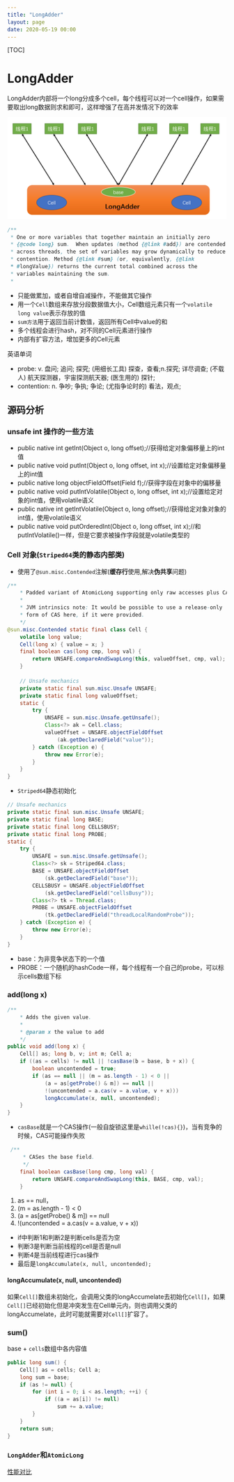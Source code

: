 ```yaml
---
title: "LongAdder"
layout: page
date: 2020-05-19 00:00
---
```


[TOC]

# LongAdder

LongAdder内部将一个long分成多个cell，每个线程可以对一个cell操作，如果需要取出long数据则求和即可，这样增强了在高并发情况下的效率

![](../../content/java_thread_concurrent/imgs/longAdder.jpg)

```java
/**
 * One or more variables that together maintain an initially zero
 * {@code long} sum.  When updates (method {@link #add}) are contended
 * across threads, the set of variables may grow dynamically to reduce
 * contention. Method {@link #sum} (or, equivalently, {@link
 * #longValue}) returns the current total combined across the
 * variables maintaining the sum.
 *
```

* 只能做累加，或者自增自减操作，不能做其它操作
* 用一个`Cell`数组来存放分段数据值大小，Cell数组元素只有一个`volatile long value`表示存放的值
* `sum方法`用于返回当前计数值，返回所有Cell中value的和
* 多个线程会进行hash，对不同的Cell元素进行操作
* 内部有扩容方法，增加更多的Cell元素

英语单词

* probe: v. 盘问; 追问; 探究; (用细长工具) 探查，查看;n.探究; 详尽调查; (不载人) 航天探测器，宇宙探测航天器; (医生用的) 探针;
* contention: n. 争吵; 争执; 争论; (尤指争论时的) 看法，观点;

## 源码分析

### unsafe int 操作的一些方法

* public native int getInt(Object o, long offset);//获得给定对象偏移量上的int值
* public native void putInt(Object o, long offset, int x);//设置给定对象偏移量上的int值
* public native long objectFieldOffset(Field f);//获得字段在对象中的偏移量
* public native void putIntVolatile(Object o, long offset, int x);//设置给定对象的int值，使用volatile语义
* public native int  getIntVolatile(Object o, long offset);//获得给定对象对象的int值，使用volatile语义
* public native void putOrderedInt(Object o, long offset, int x);//和putIntVolatile()一样，但是它要求被操作字段就是volatile类型的

### Cell 对象(`Striped64`类的静态内部类)

* 使用了`@sun.misc.Contended`注解(**缓存行**使用,解决**伪共享**问题)

```java
/**
    * Padded variant of AtomicLong supporting only raw accesses plus CAS.
    *
    * JVM intrinsics note: It would be possible to use a release-only
    * form of CAS here, if it were provided.
    */
@sun.misc.Contended static final class Cell {
    volatile long value;
    Cell(long x) { value = x; }
    final boolean cas(long cmp, long val) {
        return UNSAFE.compareAndSwapLong(this, valueOffset, cmp, val);
    }

    // Unsafe mechanics
    private static final sun.misc.Unsafe UNSAFE;
    private static final long valueOffset;
    static {
        try {
            UNSAFE = sun.misc.Unsafe.getUnsafe();
            Class<?> ak = Cell.class;
            valueOffset = UNSAFE.objectFieldOffset
                (ak.getDeclaredField("value"));
        } catch (Exception e) {
            throw new Error(e);
        }
    }
}
```

* `Striped64`静态初始化

```java
// Unsafe mechanics
private static final sun.misc.Unsafe UNSAFE;
private static final long BASE;
private static final long CELLSBUSY;
private static final long PROBE;
static {
    try {
        UNSAFE = sun.misc.Unsafe.getUnsafe();
        Class<?> sk = Striped64.class;
        BASE = UNSAFE.objectFieldOffset
            (sk.getDeclaredField("base"));
        CELLSBUSY = UNSAFE.objectFieldOffset
            (sk.getDeclaredField("cellsBusy"));
        Class<?> tk = Thread.class;
        PROBE = UNSAFE.objectFieldOffset
            (tk.getDeclaredField("threadLocalRandomProbe"));
    } catch (Exception e) {
        throw new Error(e);
    }
}
```

* base：为非竞争状态下的一个值
* PROBE：一个随机的hashCode一样，每个线程有一个自己的probe，可以标示cells数组下标

### add(long x)

```java
/**
    * Adds the given value.
    *
    * @param x the value to add
    */
public void add(long x) {
    Cell[] as; long b, v; int m; Cell a;
    if ((as = cells) != null || !casBase(b = base, b + x)) {
        boolean uncontended = true;
        if (as == null || (m = as.length - 1) < 0 ||
            (a = as[getProbe() & m]) == null ||
            !(uncontended = a.cas(v = a.value, v + x)))
            longAccumulate(x, null, uncontended);
    }
}
```

* `casBase`就是一个CAS操作(一般自旋锁这里是`whille(!cas){}`)，当有竞争的时候，CAS可能操作失败

```java
 /**
     * CASes the base field.
     */
    final boolean casBase(long cmp, long val) {
        return UNSAFE.compareAndSwapLong(this, BASE, cmp, val);
    }
```

1. as == null，
2. (m = as.length - 1) < 0
3. (a = as[getProbe() & m]) == null
4. !(uncontended = a.cas(v = a.value, v + x))

* if中判断1和判断2是判断cells是否为空
* 判断3是判断当前线程的cell是否是null
* 判断4是当前线程进行cas操作
* 最后是`longAccumulate(x, null, uncontended);`

#### longAccumulate(x, null, uncontended)

如果`Cell[]`数组未初始化，会调用父类的longAccumelate去初始化`Cell[]`，如果`Cell[]`已经初始化但是冲突发生在Cell单元内，则也调用父类的longAccumelate，此时可能就需要对`Cell[]`扩容了。

### sum()

base + `cells`数组中各内容值

```java
public long sum() {
    Cell[] as = cells; Cell a;
    long sum = base;
    if (as != null) {
        for (int i = 0; i < as.length; ++i) {
            if ((a = as[i]) != null)
                sum += a.value;
        }
    }
    return sum;
}
```

### `LongAdder`和`AtomicLong`

<a href="http://blog.palominolabs.com/2014/02/10/java-8-performance-improvements-longadder-vs-atomiclong/" target="_blank">性能对比</a>
